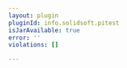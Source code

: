 ```yaml
---
layout: plugin
pluginId: info.solidsoft.pitest
isJarAvailable: true
error: ''
violations: []

---
```

